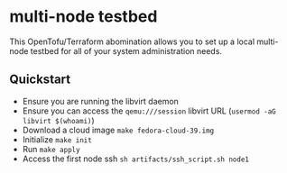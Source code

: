 # multi-node testbed

This OpenTofu/Terraform abomination allows you to set up a local multi-node testbed for all of your system administration needs.

## Quickstart

- Ensure you are running the libvirt daemon
- Ensure you can access the `qemu:///session` libvirt URL (`usermod -aG libvirt $(whoami)`)
- Download a cloud image `make fedora-cloud-39.img`
- Initialize `make init`
- Run `make apply`
- Access the first node ssh `sh artifacts/ssh_script.sh node1`
